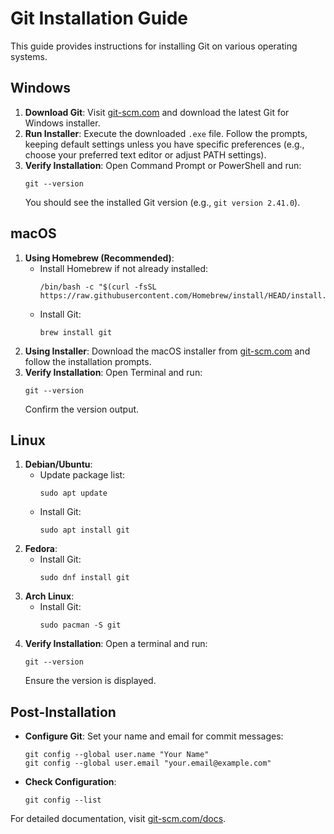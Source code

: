 # Git Installation Guide

This guide provides instructions for installing Git on various operating systems.

## Windows
1. **Download Git**: Visit [git-scm.com](https://git-scm.com/download/win) and download the latest Git for Windows installer.
2. **Run Installer**: Execute the downloaded `.exe` file. Follow the prompts, keeping default settings unless you have specific preferences (e.g., choose your preferred text editor or adjust PATH settings).
3. **Verify Installation**: Open Command Prompt or PowerShell and run:
   ```
   git --version
   ```
   You should see the installed Git version (e.g., `git version 2.41.0`).

## macOS
1. **Using Homebrew (Recommended)**:
   - Install Homebrew if not already installed:
     ```
     /bin/bash -c "$(curl -fsSL https://raw.githubusercontent.com/Homebrew/install/HEAD/install.sh)"
     ```
   - Install Git:
     ```
     brew install git
     ```
2. **Using Installer**: Download the macOS installer from [git-scm.com](https://git-scm.com/download/mac) and follow the installation prompts.
3. **Verify Installation**: Open Terminal and run:
   ```
   git --version
   ```
   Confirm the version output.

## Linux
1. **Debian/Ubuntu**:
   - Update package list:
     ```
     sudo apt update
     ```
   - Install Git:
     ```
     sudo apt install git
     ```
2. **Fedora**:
   - Install Git:
     ```
     sudo dnf install git
     ```
3. **Arch Linux**:
   - Install Git:
     ```
     sudo pacman -S git
     ```
4. **Verify Installation**: Open a terminal and run:
   ```
   git --version
   ```
   Ensure the version is displayed.

## Post-Installation
- **Configure Git**:
  Set your name and email for commit messages:
  ```
  git config --global user.name "Your Name"
  git config --global user.email "your.email@example.com"
  ```
- **Check Configuration**:
  ```
  git config --list
  ```

For detailed documentation, visit [git-scm.com/docs](https://git-scm.com/docs).